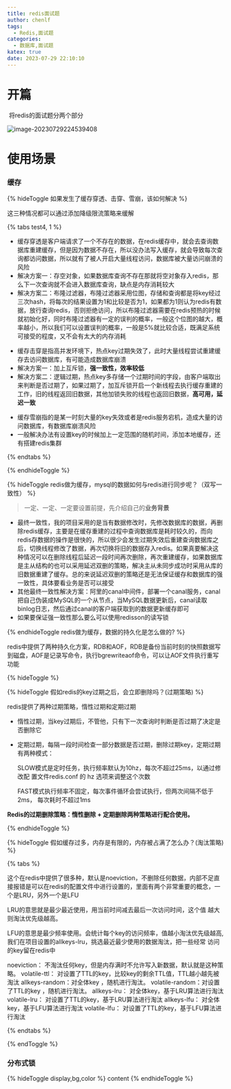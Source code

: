 ```yaml
---
title: redis面试题
author: chenlf
tags:
  - Redis,面试题
categories:
  - 数据库,面试题
katex: true
date: 2023-07-29 22:10:10
---
```




# 开篇

​	将redis的面试题分两个部分

![image-20230729224539408](https://hexo-chenlf.oss-cn-shanghai.aliyuncs.com/img/202307292245487.png)

# 使用场景

### 缓存

{% hideToggle 如果发生了缓存穿透、击穿、雪崩，该如何解决 %}

这三种情况都可以通过添加降级限流策略来缓解

{% tabs test4, 1 %}

<!-- tab 缓存穿透 -->

- 缓存穿透是客户端请求了一个不存在的数据，在redis缓存中，就会去查询数据库重建缓存，但是因为数据不存在，所以没办法写入缓存，就会导致每次查询都访问数据，所以就有了被人开启大量线程访问，数据库被大量访问崩溃的风险
- 解决方案一：存空对象，如果数据库查询不存在那就将空对象存入redis，那么下一次查询就不会进入数据库查询，缺点是内存消耗较大
- 解决方案二：布隆过滤器，布隆过滤器采用位图，存储和查询都是将key经过三次hash，将每次的结果设置为1和比较是否为1，如果都为1则认为redis有数据，放行查询redis，否则拒绝访问，所以布隆过滤器需要在redis预热的时候就初始化好，同时布隆过滤器有一定的误判的概率，一般这个位图的越大，概率越小，所以我们可以设置误判的概率，一般是5%就比较合适，既满足系统可接受的程度，又不会有太大的内存消耗

<!-- endtab -->



<!-- tab 缓存击穿 -->

- 缓存击穿是指高并发环境下，热点key过期失效了，此时大量线程尝试重建缓存去访问数据库，有可能造成数据库崩溃
- 解决方案一：加上互斥锁，**强一致性，效率较低**
- 解决方案二：逻辑过期，热点key多存储一个过期时间的字段，由客户端取出来判断是否过期了，如果过期了，加互斥锁开启一个新线程去执行缓存重建的工作，旧的线程返回旧数据，其他加锁失败的线程也返回旧数据，**高可用，延迟一致**

<!-- endtab -->

<!-- tab 缓存雪崩 -->

- 缓存雪崩指的是某一时刻大量的key失效或者是redis服务宕机，造成大量的访问数据库，有数据库崩溃风险
- 一般解决办法有设置key的时候加上一定范围的随机时间，添加本地缓存，还有搭建redis集群

<!-- endtab -->

{% endtabs %}

{% endhideToggle %}



{% hideToggle redis做为缓存，mysql的数据如何与redis进行同步呢？（双写一致性） %}

> 一定、一定、一定要设置前提，先介绍自己的**业务背景**

- 最终一致性，我的项目采用的是当有数据修改时，先修改数据库的数据，再删除redis缓存，主要是在缓存重建的过程中查询数据库是耗时较久的，而向redis存数据的操作是很快的，所以很少会发生过期失效后重建查询数据库之后，切换线程修改了数据，再次切换将旧的数据存入redis。如果真要解决这种情况可以在删除线程后延迟一段时间再次删除，再次重建缓存，如果数据库是主从结构的也可以采用延迟双删的策略，解决主从未同步成功时采用从库的旧数据重建了缓存。总的来说延迟双删的策略还是无法保证缓存和数据库的强一致性，具体要看业务是否可以接受
- 其他最终一致性解决方案：阿里的canal中间件，部署一个canal服务，canal把自己伪装成MySQL的一个从节点，当MySQL数据更新后，canal读取binlog日志，然后通过canal的客户端获取到的数据更新缓存即可
- 如果要保证强一致性那么要么可以使用redisson的读写锁

{% endhideToggle redis做为缓存，数据的持久化是怎么做的? %}

redis中提供了两种持久化方案，RDB和AOF，RDB是备份当前时刻的快照数据写到磁盘，AOF是记录写命令，执行bgrewriteaof命令，可以让AOF文件执行重写功能

{% hideToggle  %}



{% hideToggle 假如redis的key过期之后，会立即删除吗？(过期策略) %}

redis提供了两种过期策略，惰性过期和定期过期

- 惰性过期，当key过期后，不管他，只有下一次查询时判断是否过期了决定是否删除它

- 定期过期，每隔一段时间检查一部分数据是否过期，删除过期key，定期过期有两种模式：

  SLOW模式是定时任务，执行频率默认为10hz，每次不超过25ms，以通过修改配 置文件redis.conf 的 hz 选项来调整这个次数

  FAST模式执行频率不固定，每次事件循环会尝试执行，但两次间隔不低于2ms， 每次耗时不超过1ms

**Redis的过期删除策略：惰性删除	+	定期删除两种策略进行配合使用。**

{% endhideToggle %}



{% hideToggle 假如缓存过多，内存是有限的，内存被占满了怎么办？(淘汰策略) %}

{% tabs %}

<!-- tab 回答 -->

这个在redis中提供了很多种，默认是noeviction，不删除任何数据，内部不足直接报错是可以在redis的配置文件中进行设置的，里面有两个非常重要的概念，一个是LRU，另外一个是LFU 

LRU的意思就是最少最近使用，用当前时间减去最后一次访问时间，这个值 越大则淘汰优先级越高。

LFU的意思是最少频率使用。会统计每个key的访问频率，值越小淘汰优先级越高, 我们在项目设置的allkeys-lru，挑选最近最少使用的数据淘汰，把一些经常 访问的key留在redis中

<!-- endtab -->

<!-- tab 过期策略 -->

noeviction： 不淘汰任何key，但是内存满时不允许写入新数据，默认就是这种策略。
volatile-ttl： 对设置了TTL的key，比较key的剩余TTL值，TTL越小越先被淘汰
allkeys-random：对全体key ，随机进行淘汰。
volatile-random：对设置了TTL的key ，随机进行淘汰。
allkeys-lru： 对全体key，基于LRU算法进行淘汰
volatile-lru： 对设置了TTL的key，基于LRU算法进行淘汰
allkeys-lfu： 对全体key，基于LFU算法进行淘汰
volatile-lfu： 对设置了TTL的key，基于LFU算法进行淘汰

<!-- endtab -->

{% endtabs %}

{% endToggle %}

### 分布式锁

{% hideToggle display,bg,color %}
content
{% endhideToggle %}
